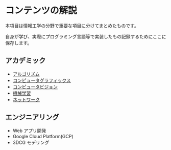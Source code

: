 # コンテンツの解説

本項目は情報工学の分野で重要な項目に分けてまとめたものです。

自身が学び、実際にプログラミング言語等で実装したもの記録するためにここに保存します。

## アカデミック

- [アルゴリズム](Academic/Algorithm)
- [コンピュータグラフィックス](Academic/ComputerGraphics)
- [コンピュータビジョン](Academic/ComputerVision)
- [機械学習](Academic/ComputerVision)
- [ネットワーク](Academic/ComputerVision)

## エンジニアリング

- Web アプリ開発
- Google Cloud Platform(GCP)
- 3DCG モデリング
